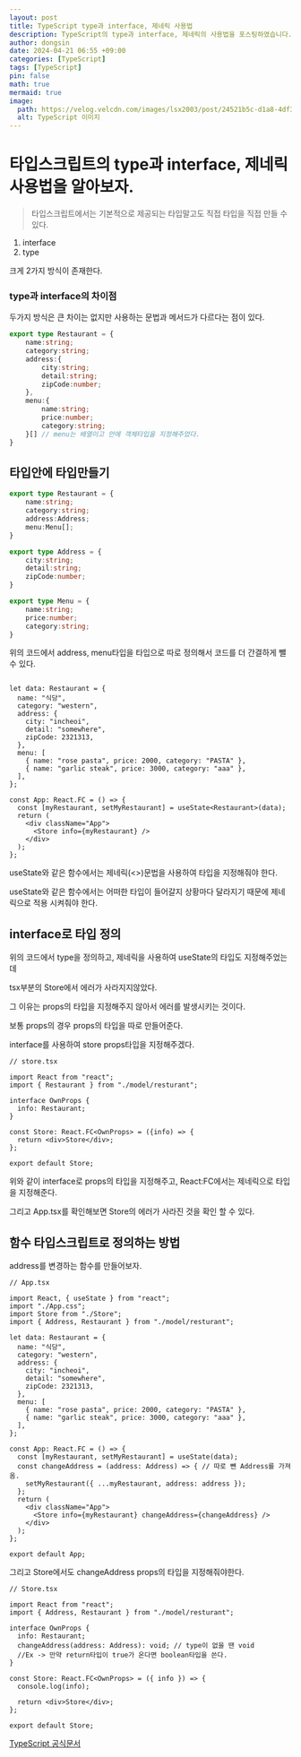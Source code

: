 ```yaml
---
layout: post
title: TypeScript type과 interface, 제네릭 사용법
description: TypeScript의 type과 interface, 제네릭의 사용법을 포스팅하였습니다.
author: dongsin
date: 2024-04-21 06:55 +09:00
categories: [TypeScript]
tags: [TypeScript]
pin: false
math: true
mermaid: true
image:
  path: https://velog.velcdn.com/images/lsx2003/post/24521b5c-d1a8-4df3-9fed-43b26788a005/image.png
  alt: TypeScript 이미지
---
```


# 타입스크립트의 type과 interface, 제네릭 사용법을 알아보자.
>타입스크립트에서는 기본적으로 제공되는 타입말고도 직접 타입을 직접 만들 수 있다.

 1. interface
2. type

크게 2가지 방식이 존재한다.

### type과 interface의 차이점
두가지 방식은 큰 차이는 없지만 사용하는 문법과 메서드가 다르다는 점이 있다.

```ts
export type Restaurant = {
    name:string;
    category:string;
    address:{
        city:string;
        detail:string;
        zipCode:number;
    },
    menu:{
        name:string;
        price:number;
        category:string;
    }[] // menu는 배열이고 안에 객체타입을 지정해주었다.
}
```

## 타입안에 타입만들기
```ts
export type Restaurant = {
    name:string;
    category:string;
    address:Address;
    menu:Menu[];
}

export type Address = {
    city:string;
    detail:string;
    zipCode:number;
}

export type Menu = {
    name:string;
    price:number;
    category:string;
}

```

위의 코드에서 address, menu타입을 타입으로 따로 정의해서 코드를 더 간결하게 뺄 수 있다.


```tsx

let data: Restaurant = {
  name: "식당",
  category: "western",
  address: {
    city: "incheoi",
    detail: "somewhere",
    zipCode: 2321313,
  },
  menu: [
    { name: "rose pasta", price: 2000, category: "PASTA" },
    { name: "garlic steak", price: 3000, category: "aaa" },
  ],
};

const App: React.FC = () => {
  const [myRestaurant, setMyRestaurant] = useState<Restaurant>(data);
  return (
    <div className="App">
      <Store info={myRestaurant} />
    </div>
  );
};
```
useState와 같은 함수에서는 제네릭(<>)문법을 사용하여 타입을 지정해줘야 한다.

useState와 같은 함수에서는 어떠한 타입이 들어갈지 상황마다 달라지기 때문에 제네릭으로 적용 시켜줘야 한다.


## interface로 타입 정의
위의 코드에서 type을 정의하고, 제네릭을 사용하여 useState의 타입도 지정해주었는데

tsx부분의 Store에서 에러가 사라지지않았다.

그 이유는 props의 타입을 지정해주지 않아서 에러를 발생시키는 것이다.

보통 props의 경우 props의 타입을 따로 만들어준다.

interface를 사용하여 store props타입을 지정해주겠다.

```tsx
// store.tsx

import React from "react";
import { Restaurant } from "./model/resturant";

interface OwnProps {
  info: Restaurant;
}

const Store: React.FC<OwnProps> = ({info) => {
  return <div>Store</div>;
};

export default Store;

```

위와 같이 interface로 props의 타입을 지정해주고, React:FC에서는 제네릭으로 타입을 지정해준다.

그리고 App.tsx를 확인해보면 Store의 에러가 사라진 것을 확인 할 수 있다.

## 함수 타입스크립트로 정의하는 방법
address를 변경하는 함수를 만들어보자.

```tsx
// App.tsx

import React, { useState } from "react";
import "./App.css";
import Store from "./Store";
import { Address, Restaurant } from "./model/resturant";

let data: Restaurant = {
  name: "식당",
  category: "western",
  address: {
    city: "incheoi",
    detail: "somewhere",
    zipCode: 2321313,
  },
  menu: [
    { name: "rose pasta", price: 2000, category: "PASTA" },
    { name: "garlic steak", price: 3000, category: "aaa" },
  ],
};

const App: React.FC = () => {
  const [myRestaurant, setMyRestaurant] = useState(data);
  const changeAddress = (address: Address) => { // 따로 뺀 Address를 가져옴.
    setMyRestaurant({ ...myRestaurant, address: address });
  };
  return (
    <div className="App">
      <Store info={myRestaurant} changeAddress={changeAddress} />
    </div>
  );
};

export default App;

```

그리고 Store에서도 changeAddress props의 타입을 지정해줘야한다.

```tsx
// Store.tsx

import React from "react";
import { Address, Restaurant } from "./model/resturant";

interface OwnProps {
  info: Restaurant;
  changeAddress(address: Address): void; // type이 없을 땐 void
  //Ex -> 만약 return타입이 true가 온다면 boolean타입을 쓴다.
}

const Store: React.FC<OwnProps> = ({ info }) => {
  console.log(info);

  return <div>Store</div>;
};

export default Store;

```



[TypeScript 공식문서](https://yamoo9.gitbook.io/typescript)